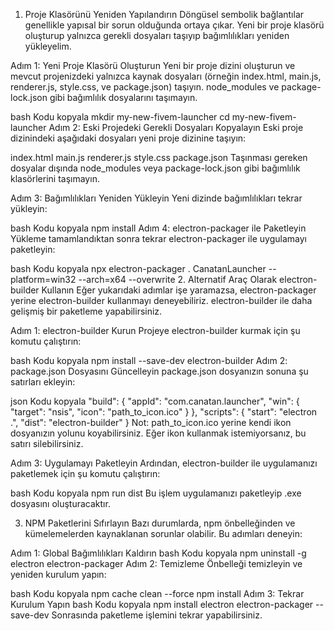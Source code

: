 1. Proje Klasörünü Yeniden Yapılandırın
Döngüsel sembolik bağlantılar genellikle yapısal bir sorun olduğunda ortaya çıkar. Yeni bir proje klasörü oluşturup yalnızca gerekli dosyaları taşıyıp bağımlılıkları yeniden yükleyelim.

Adım 1: Yeni Proje Klasörü Oluşturun
Yeni bir proje dizini oluşturun ve mevcut projenizdeki yalnızca kaynak dosyaları (örneğin index.html, main.js, renderer.js, style.css, ve package.json) taşıyın. node_modules ve package-lock.json gibi bağımlılık dosyalarını taşımayın.

bash
Kodu kopyala
mkdir my-new-fivem-launcher
cd my-new-fivem-launcher
Adım 2: Eski Projedeki Gerekli Dosyaları Kopyalayın
Eski proje dizinindeki aşağıdaki dosyaları yeni proje dizinine taşıyın:

index.html
main.js
renderer.js
style.css
package.json
Taşınması gereken dosyalar dışında node_modules veya package-lock.json gibi bağımlılık klasörlerini taşımayın.

Adım 3: Bağımlılıkları Yeniden Yükleyin
Yeni dizinde bağımlılıkları tekrar yükleyin:

bash
Kodu kopyala
npm install
Adım 4: electron-packager ile Paketleyin
Yükleme tamamlandıktan sonra tekrar electron-packager ile uygulamayı paketleyin:

bash
Kodu kopyala
npx electron-packager . CanatanLauncher --platform=win32 --arch=x64 --overwrite
2. Alternatif Araç Olarak electron-builder Kullanın
Eğer yukarıdaki adımlar işe yaramazsa, electron-packager yerine electron-builder kullanmayı deneyebiliriz. electron-builder ile daha gelişmiş bir paketleme yapabilirsiniz.

Adım 1: electron-builder Kurun
Projeye electron-builder kurmak için şu komutu çalıştırın:

bash
Kodu kopyala
npm install --save-dev electron-builder
Adım 2: package.json Dosyasını Güncelleyin
package.json dosyanızın sonuna şu satırları ekleyin:

json
Kodu kopyala
"build": {
  "appId": "com.canatan.launcher",
  "win": {
    "target": "nsis",
    "icon": "path_to_icon.ico"
  }
},
"scripts": {
  "start": "electron .",
  "dist": "electron-builder"
}
Not: path_to_icon.ico yerine kendi ikon dosyanızın yolunu koyabilirsiniz. Eğer ikon kullanmak istemiyorsanız, bu satırı silebilirsiniz.

Adım 3: Uygulamayı Paketleyin
Ardından, electron-builder ile uygulamanızı paketlemek için şu komutu çalıştırın:

bash
Kodu kopyala
npm run dist
Bu işlem uygulamanızı paketleyip .exe dosyasını oluşturacaktır.

3. NPM Paketlerini Sıfırlayın
Bazı durumlarda, npm önbelleğinden ve kümelemelerden kaynaklanan sorunlar olabilir. Bu adımları deneyin:

Adım 1: Global Bağımlılıkları Kaldırın
bash
Kodu kopyala
npm uninstall -g electron electron-packager
Adım 2: Temizleme
Önbelleği temizleyin ve yeniden kurulum yapın:

bash
Kodu kopyala
npm cache clean --force
npm install
Adım 3: Tekrar Kurulum Yapın
bash
Kodu kopyala
npm install electron electron-packager --save-dev
Sonrasında paketleme işlemini tekrar yapabilirsiniz.
